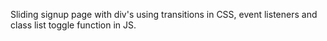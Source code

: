 Sliding signup page with div's using transitions in CSS, event listeners and class list toggle function in JS. 

